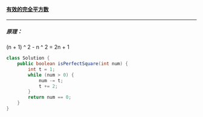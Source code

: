 #### <a href="https://leetcode.cn/problems/valid-perfect-square/">有效的完全平方数</a>

----------------

##### 原理：

(n + 1) ^ 2 - n ^ 2 = 2n + 1

```java
class Solution {
    public boolean isPerfectSquare(int num) {
        int t = 1;
        while (num > 0) {
            num -= t;
            t += 2;
        }
        return num == 0;
    }
}
```

